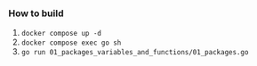### How to build
1. `docker compose up -d`
2. `docker compose exec go sh`
3. `go run 01_packages_variables_and_functions/01_packages.go`